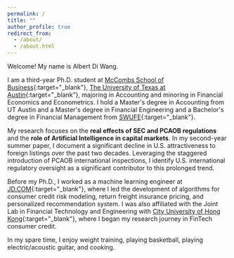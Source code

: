 ```yaml
---
permalink: /
title: ""
author_profile: true
redirect_from: 
  - /about/
  - /about.html
---
```


Welcome! My name is Albert Di Wang.

I am a third-year Ph.D. student at [McCombs School of Business](https://www.mccombs.utexas.edu/){:target="_blank"}, [The University of Texas at Austin](https://www.utexas.edu/){:target="_blank"}, majoring in Accounting and minoring in Financial Economics and Econometrics. I hold a Master's degree in Accounting from UT Austin and a Master's degree in Financial Engineering and a Bachelor's degree in Financial Management from [SWUFE](https://e.swufe.edu.cn/){:target="_blank"}.

My research focuses on the **real effects of SEC and PCAOB regulations** and the **role of Artificial Intelligence in capital markets**. In my second-year summer paper, I document a significant decline in U.S. attractiveness to foreign listings over the past two decades. Leveraging the staggered introduction of PCAOB international inspections, I identify U.S. international regulatory oversight as a significant contributor to this prolonged trend.

Before my Ph.D., I worked as a machine learning engineer at [JD.COM](https://corporate.jd.com/){:target="_blank"}, where I led the development of algorithms for consumer credit risk modeling, return freight insurance pricing, and personalized recommendation system. I was also affiliated with the Joint Lab in Financial Technology and Engineering with [City University of Hong Kong](https://www.cityu.edu.hk/){:target="_blank"}, where I began my research journey in FinTech consumer credit.

In my spare time, I enjoy weight training, playing basketball, playing electric/acoustic guitar, and cooking.
